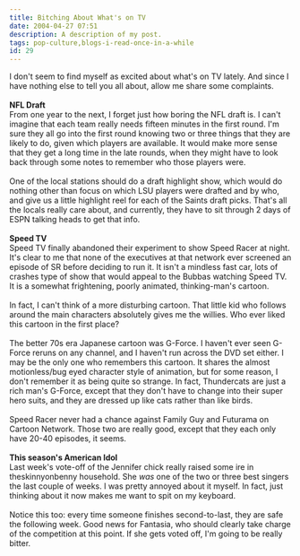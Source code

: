 ```yaml
---
title: Bitching About What's on TV
date: 2004-04-27 07:51
description: A description of my post.
tags: pop-culture,blogs-i-read-once-in-a-while
id: 29
---
```

I don't seem to find myself as excited about what's on TV lately.  And since I have nothing else to tell you all about, allow me share some complaints.<br />
<br />
<b>NFL Draft</b><br />
From one year to the next, I forget just how boring the NFL draft is.  I can't imagine that each team really needs fifteen minutes in the first round.  I'm sure they all go into the first round knowing two or three things that they are likely to do, given which players are available.  It would make more sense that they get a long time in the late rounds, when they might have to look back through some notes to remember who those players were.<br />
<br />
One of the local stations should do a draft highlight show, which would do nothing other than focus on which LSU players were drafted and by who, and give us a little highlight reel for each of the Saints draft picks.  That's all the locals really care about, and currently, they have to sit through 2 days of ESPN talking heads to get that info.<br />
<br />
<b>Speed TV</b><br />
Speed TV finally abandoned their experiment to show Speed Racer at night.  <br />
It's clear to me that none of the executives at that network ever screened an episode of SR before deciding to run it.  It isn't a mindless fast car, lots of crashes type of show that would appeal to the Bubbas watching Speed TV.  It is a somewhat frightening, poorly animated, thinking-man's cartoon.<br />
<br />
In fact, I can't think of a more disturbing cartoon.  That little kid who follows around the main characters absolutely gives me the willies.  Who ever liked this cartoon in the first place?<br />
<br />
The better 70s era Japanese cartoon was G-Force.  I haven't ever seen G-Force reruns on any channel, and I haven't run across the DVD set either.  I may be the only one who remembers this cartoon.  It shares the almost motionless/bug eyed character style of animation, but for some reason, I don't remember it as being quite so strange.  In fact, Thundercats are just a rich man's G-Force, except that they don't have to change into their super hero suits, and they are dressed up like cats rather than like birds.<br />
<br />
Speed Racer never had a chance against Family Guy and Futurama on Cartoon Network.  Those two are really good, except that they each only have 20-40 episodes, it seems.<br />
<br />
<b>This season's American Idol</b><br />
Last week's vote-off of the Jennifer chick really raised some ire in theskinnyonbenny household.  She <i>was</i> one of the two or three best singers the last couple of weeks.  I was pretty annoyed about it myself.  In fact, just thinking about it now makes me want to spit on my keyboard.<br />
<br />
Notice this too:  every time someone finishes second-to-last, they are safe the following week.  Good news for Fantasia, who should clearly take charge of the competition at this point.  If she gets voted off, I'm going to be really bitter.<br />

